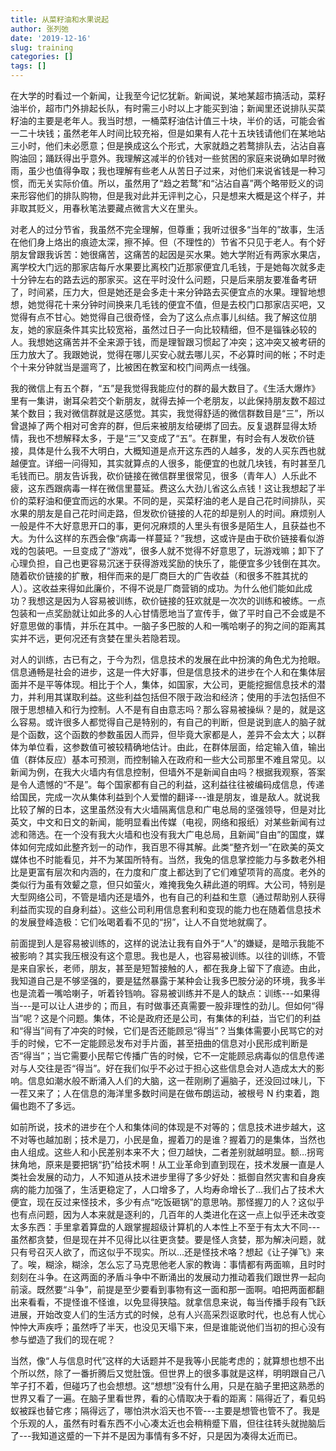 ```yaml
---
title: 从菜籽油和水果说起
author: 张列弛
date: '2019-12-16'
slug: training
categories: []
tags: []
---
```

在大学的时看过一个新闻，让我至今记忆犹新。新闻说，某地某超市搞活动，菜籽油半价，超市门外排起长队，有时需三小时以上才能买到油；新闻里还说排队买菜籽油的主要是老年人。我当时想，一桶菜籽油估计值三十块，半价的话，可能会省一二十块钱；虽然老年人时间比较充裕，但是如果有人花十五块钱请他们在某地站三小时，他们未必愿意；但是换成这么个形式，大家就趋之若鹜排队去，沾沾自喜购油回；踊跃得出乎意外。我理解这减半的价钱对一些贫困的家庭来说确如旱时微雨，虽少也值得争取；我也理解有些老人从苦日子过来，对他们来说省钱是一种习惯，而无关实际价值。所以，虽然用了“趋之若鹜”和“沾沾自喜”两个略带贬义的词来形容他们的排队购物，但是我对此并无评判之心，只是想来大概是这个样子，并非取其贬义，用春秋笔法要藏点微言大义在里头。   

对老人的过分节省，我虽然不完全理解，但尊重；我听过很多“当年的”故事，生活在他们身上烙出的痕迹太深，擦不掉。但（不理性的）节省不只见于老人。有个好朋友曾跟我诉苦：她很痛苦，这痛苦的起因是买水果。她大学附近有两家水果店，离学校大门远的那家店每斤水果要比离校门近那家便宜几毛钱，于是她每次就多走十分钟左右的路去远的那家买。这在平时没什么问题，只是后来朋友要准备考研了，时间紧，压力大，但是她还是会多走十来分钟路去买便宜点的水果。理智地想想，她觉得花十来分钟时间换来几毛钱的便宜不值，但是去校门口那家店买吧，又觉得有点不甘心。她觉得自己很奇怪，会为了这么点点事儿纠结。我了解这位朋友，她的家庭条件其实比较宽裕，虽然过日子一向比较精细，但不是锱铢必较的人。我想她这痛苦并不全来源于钱，而是理智跟习惯起了冲突；这冲突又被考研的压力放大了。我跟她说，觉得在哪儿买安心就去哪儿买，不必算时间的帐；不时走个十来分钟就当是遛弯了，比被困在教室和校门间两点一线强。       

我的微信上有五个群，“五”是我觉得我能应付的群的最大数目了。《生活大爆炸》里有一集讲，谢耳朵若交个新朋友，就得去掉一个老朋友，以此保持朋友数不超过某个数目；我对微信群就是这感觉。其实，我觉得舒适的微信群数目是“三”，所以曾退掉了两个相对可舍弃的群，但后来被朋友给硬绑了回去。反复退群显得太矫情，我也不想解释太多，于是“三”又变成了“五”。在群里，有时会有人发砍价链接，具体是什么我不大明白，大概知道是点开这东西的人越多，发的人买东西也就越便宜。详细一问得知，其实就算点的人很多，能便宜的也就几块钱，有时甚至几毛钱而已。朋友告诉我，砍价链接在微信群里很常见，很多（青年人）人乐此不疲，这东西跟病毒一样在微信里蔓延。费这么大劲儿省这么点钱！这让我想起了半价的菜籽油和便宜而远的水果。不同的是，买菜籽油的老人是自己花时间排队，买水果的朋友是自己花时间走路，但发砍价链接的人花的却是别人的时间。麻烦别人一般是件不大好意思开口的事，更何况麻烦的人里头有很多是陌生人，且获益也不大。为什么这样的东西会像“病毒一样蔓延？”我想，这或许是由于砍价链接看似游戏的包装吧。一旦变成了“游戏”，很多人就不觉得不好意思了，玩游戏嘛；卸下了心理负担，自己也更容易沉迷于获得游戏奖励的快乐了，能便宜多少钱倒在其次。随着砍价链接的扩散，相伴而来的是厂商巨大的广告收益（和很多不胜其扰的人）。这收益来得如此廉价，不得不说是厂商营销的成功。为什么他们能如此成功？我想这是因为人容易被训练，砍价链接的狂欢就是一次次的训练和被练。一点包装和一点奖励就让如此多的人心甘情愿地当了宣传手，做了平时自己不会或是不好意思做的事情，并乐在其中。一脑子多巴胺的人和一嘴哈喇子的狗之间的距离其实并不远，更何况还有贪婪在里头若隐若现。       

对人的训练，古已有之，于今为烈，信息技术的发展在此中扮演的角色尤为抢眼。信息通畅是社会的进步，这是一件大好事，但是信息技术的进步在个人和在集体层面并不是平等体现。相比于个人，集体，如国家，大公司，更能挖掘信息技术的潜力，并利用其谋取利益。这些利益包括但不限于政治和经济；使用的手法包括但不限于思想植入和行为控制。人不是有自由意志吗？那么容易被操纵？是的，就是这么容易。或许很多人都觉得自己是特别的，有自己的判断，但是说到底人的脑子就是个函数，这个函数的参数虽因人而异，但毕竟大家都是人，差异不会太大；以群体为单位看，这参数值可被较精确地估计。由此，在群体层面，给定输入值，输出值（群体反应）基本可预测，而控制输入在政府和一些大公司那里不难且常见。以新闻为例，在我大火墙内有信息控制，但墙外不是新闻自由吗？根据我观察，答案是令人遗憾的“不是”。每个国家都有自己的利益，这利益往往被编码成信息，传递给国民，完成一次从集体利益到个人爱憎的翻译---谁是朋友，谁是敌人。就说我比较了解的日本，这里虽然没有大火墙隔离信息和广电总局的坚强领导，但是对比英文，中文和日文的新闻，能明显看出传媒（电视，网络和报纸）对某些新闻有过滤和筛选。在一个没有我大火墙和也没有我大广电总局，且新闻“自由”的国度，媒体如何完成如此整齐划一的动作，我百思不得其解。此类“整齐划一”在欧美的英文媒体也不时能看见，并不为某国所特有。当然，我兔的信息掌控能力与多数老外相比是更富有层次和内涵的，在力度和广度上都达到了它们难望项背的高度。老外的类似行为虽有效颦之意，但只如萤火，难掩我兔久耕此道的明辉。大公司，特别是大型网络公司，不管是墙内还是墙外，也有自己的利益和生意（通过帮助别人获得利益而实现的自身利益）。这些公司利用信息套利和变现的能力也在随着信息技术的发展登峰造极：它们吆喝着看不见的“拐”，让人不自觉地就瘸了。       

前面提到人是容易被训练的，这样的说法让我有自外于“人”的嫌疑，是暗示我能不被影响？其实我压根没有这个意思。我也是人，也容易被训练。以往的训练，不管是来自家长，老师，朋友，甚至是短暂接触的人，都在我身上留下了痕迹。由此，我知道自己是不够坚强的，要是猛然暴露于某种会让我多巴胺分泌的环境，我多半也是流着一嘴哈喇子，听着铃铛响。容易被训练并不是人的缺点：训练---如果得当---是可以让人进步的；而且，有时做事还真需要一股非理性的劲儿。但如何“得当”呢？这是个问题。集体，不论是政府还是公司，有集体的利益，当它们的利益和“得当”间有了冲突的时候，它们是否还能顾忌“得当”？当集体需要小民骂它的对手的时候，它不一定能顾忌发布对手片面，甚至扭曲的信息对小民形成判断是否“得当”；当它需要小民帮它传播广告的时候，它不一定能顾忌病毒似的信息传递对与人交往是否“得当”。好在我们似乎不必过于担心这些信息会对人造成太大的影响。信息如潮水般不断涌入人们的大脑，这一茬刚刷了遍脑子，还没回过味儿，下一茬又来了；人在信息的海洋里多数时间是在做布朗运动，被根号 N 约束着，跑偏也跑不了多远。   

如前所说，技术的进步在个人和集体间的体现是不对等的；信息技术进步越大，这不对等也越加剧；技术是刀，小民是鱼，握着刀的是谁？握着刀的是集体，当然也由人组成。这些人和小民差别本来不大；但刀越快，二者差别就越明显。额...拐弯抹角地，原来是要把锅“扔”给技术啊！从工业革命到直到现在，技术发展一直是人类社会发展的动力，人不知道从技术进步里得了多少好处：抵御自然灾害和自身疾病的能力加强了，生活更稳定了，人口增多了，人均寿命增长了...我们占了技术大便宜，现在反过来怪技术，多少有点“吃饭砸锅”的意思呐。那怪握刀的人？这似乎也有点问题，因为人本来就是逐利的，几百年的人类进化在这一点上似乎还未改变太多东西：手里拿着算盘的人跟掌握超级计算机的人本性上不至于有太大不同---虽然都贪婪，但是现在并不见得比以往更贪婪。要是怪人贪婪，那为解决问题，就只有号召灭人欲了，而这似乎不现实。所以...还是怪技术咯？想起《让子弹飞》来了。唉，糊涂，糊涂，怎么忘了马克思他老人家的教诲：事情都有两面嘛，且时时刻刻在斗争。在这两面的矛盾斗争中不断涌出的发展动力推动着我们跟世界一起向前滚。既然要“斗争”，前提是至少要看到事物有这一面和那一面啊。咱把两面都翻出来看看，不提怪谁不怪谁，以免显得狭隘。就拿信息来说，每当传播手段有飞跃进展，开始改变人们的生活方式的时候，总有人兴高采烈讴歌时代，也总有人忧心忡忡大声疾呼；虽然呼了半天，也没见天塌下来，但是谁能说他们当初的担心没有参与塑造了我们的现在呢？   

当然，像“人与信息时代”这样的大话题并不是我等小民能考虑的；就算想也想不出个所以然，除了一番折腾后又觉肚饿。但世界上的很多事就是这样，明明跟自己八竿子打不着，但碰巧了也会想想。这“想想”没有什么用，只是在脑子里把这熟悉的世界又看了一遍。在脑子里看世界，看的心情取决于看的距离：隔得近了，看见蚂蚁被踩也替它疼；隔得远了，哪怕洪水滔天也不管---主要是想管也管不了。我是个乐观的人，虽然有时看东西不小心凑太近也会稍稍蹙下眉，但往往转头就抛脑后了---我知道这蹙的一下并不是因为事情有多不好，只是因为凑得太近而已。













